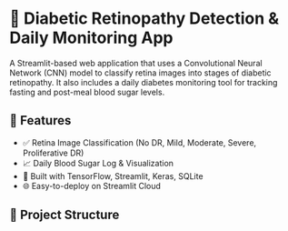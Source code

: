 # 🧠 Diabetic Retinopathy Detection & Daily Monitoring App

A Streamlit-based web application that uses a Convolutional Neural Network (CNN) model to classify retina images into stages of diabetic retinopathy. It also includes a daily diabetes monitoring tool for tracking fasting and post-meal blood sugar levels.

## 🚀 Features

- ✅ Retina Image Classification (No DR, Mild, Moderate, Severe, Proliferative DR)
- 📈 Daily Blood Sugar Log & Visualization
- 🧠 Built with TensorFlow, Streamlit, Keras, SQLite
- 🌐 Easy-to-deploy on Streamlit Cloud

## 📂 Project Structure

